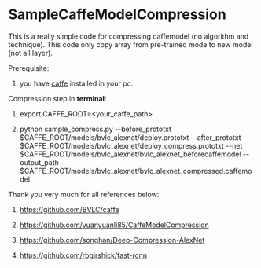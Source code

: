 # SampleCaffeModelCompression

This is a really simple code for compressing caffemodel (no algorithm and technique). This code only copy array from pre-trained mode to new model (not all layer).

Prerequisite:

1. you have [caffe](https://github.com/BVLC/caffe) installed in your pc.

Compression step in **terminal**:

1. export CAFFE_ROOT=\<your_caffe_path\>

2. python sample_compress.py --before_prototxt $CAFFE_ROOT/models/bvlc_alexnet/deploy.prototxt --after_prototxt $CAFFE_ROOT/models/bvlc_alexnet/deploy_compress.prototxt --net $CAFFE_ROOT/models/bvlc_alexnet/bvlc_alexnet_beforecaffemodel --output_path $CAFFE_ROOT/models/bvlc_alexnet/bvlc_alexnet_compressed.caffemodel

Thank you very much for all references below:

1. https://github.com/BVLC/caffe

2. https://github.com/yuanyuanli85/CaffeModelCompression

3. https://github.com/songhan/Deep-Compression-AlexNet

4. https://github.com/rbgirshick/fast-rcnn
